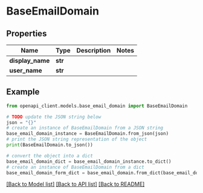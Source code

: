 # BaseEmailDomain


## Properties

Name | Type | Description | Notes
------------ | ------------- | ------------- | -------------
**display_name** | **str** |  | 
**user_name** | **str** |  | 

## Example

```python
from openapi_client.models.base_email_domain import BaseEmailDomain

# TODO update the JSON string below
json = "{}"
# create an instance of BaseEmailDomain from a JSON string
base_email_domain_instance = BaseEmailDomain.from_json(json)
# print the JSON string representation of the object
print(BaseEmailDomain.to_json())

# convert the object into a dict
base_email_domain_dict = base_email_domain_instance.to_dict()
# create an instance of BaseEmailDomain from a dict
base_email_domain_form_dict = base_email_domain.from_dict(base_email_domain_dict)
```
[[Back to Model list]](../README.md#documentation-for-models) [[Back to API list]](../README.md#documentation-for-api-endpoints) [[Back to README]](../README.md)


